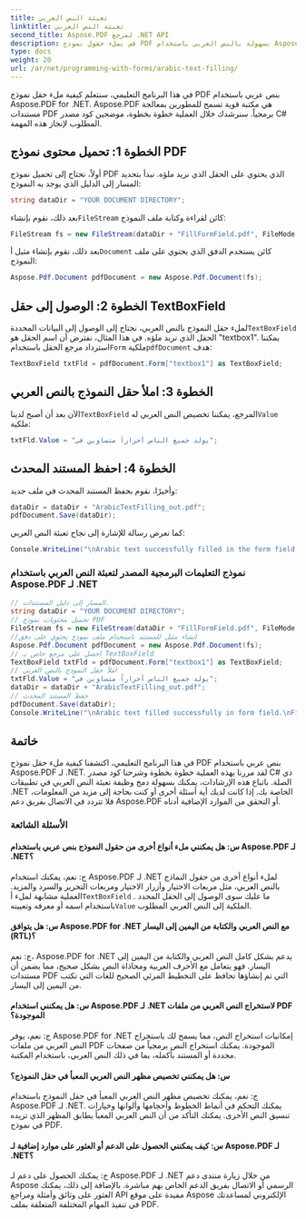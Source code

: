 ```yaml
---
title: تعبئة النص العربي
linktitle: تعبئة النص العربي
second_title: Aspose.PDF لمرجع .NET API
description: قم بملء حقول نموذج PDF بسهولة بالنص العربي باستخدام Aspose.PDF لـ .NET.
type: docs
weight: 20
url: /ar/net/programming-with-forms/arabic-text-filling/
---
```

في هذا البرنامج التعليمي، سنتعلم كيفية ملء حقل نموذج PDF بنص عربي باستخدام Aspose.PDF for .NET. Aspose.PDF هي مكتبة قوية تسمح للمطورين بمعالجة مستندات PDF برمجياً. سنرشدك خلال العملية خطوة بخطوة، موضحين كود مصدر C# المطلوب لإنجاز هذه المهمة.

## الخطوة 1: تحميل محتوى نموذج PDF

أولاً، نحتاج إلى تحميل نموذج PDF الذي يحتوي على الحقل الذي نريد ملؤه. نبدأ بتحديد المسار إلى الدليل الذي يوجد به النموذج:

```csharp
string dataDir = "YOUR DOCUMENT DIRECTORY";
```

 بعد ذلك، نقوم بإنشاء`FileStream` كائن لقراءة وكتابة ملف النموذج:

```csharp
FileStream fs = new FileStream(dataDir + "FillFormField.pdf", FileMode.Open, FileAccess.ReadWrite);
```

 بعد ذلك، نقوم بإنشاء مثيل أ`Document` كائن يستخدم الدفق الذي يحتوي على ملف النموذج:

```csharp
Aspose.Pdf.Document pdfDocument = new Aspose.Pdf.Document(fs);
```

## الخطوة 2: الوصول إلى حقل TextBoxField

 لملء حقل النموذج بالنص العربي، نحتاج إلى الوصول إلى البيانات المحددة`TextBoxField` الحقل الذي نريد ملؤه. في هذا المثال، نفترض أن اسم الحقل هو "textbox1". يمكننا استرداد مرجع الحقل باستخدام`Form` ملكية`pdfDocument` هدف:

```csharp
TextBoxField txtFld = pdfDocument.Form["textbox1"] as TextBoxField;
```

## الخطوة 3: املأ حقل النموذج بالنص العربي

 الآن بعد أن أصبح لدينا`TextBoxField` المرجع، يمكننا تخصيص النص العربي له`Value` ملكية:

```csharp
txtFld.Value = "يولد جميع الناس أحراراً متساوين في";
```

## الخطوة 4: احفظ المستند المحدث

وأخيرًا، نقوم بحفظ المستند المحدث في ملف جديد:

```csharp
dataDir = dataDir + "ArabicTextFilling_out.pdf";
pdfDocument.Save(dataDir);
```

كما نعرض رسالة للإشارة إلى نجاح تعبئة النص العربي:

```csharp
Console.WriteLine("\nArabic text successfully filled in the form field.\nFile saved in the following location: " + dataDir);
```

### نموذج التعليمات البرمجية المصدر لتعبئة النص العربي باستخدام Aspose.PDF لـ .NET 
```csharp
// المسار إلى دليل المستندات.
string dataDir = "YOUR DOCUMENT DIRECTORY";
// تحميل محتويات نموذج PDF
FileStream fs = new FileStream(dataDir + "FillFormField.pdf", FileMode.Open, FileAccess.ReadWrite);
//إنشاء مثيل للمستند باستخدام ملف نموذج يحتوي على دفق
Aspose.Pdf.Document pdfDocument = new Aspose.Pdf.Document(fs);
// احصل على مرجع خاص بـ TextBoxField
TextBoxField txtFld = pdfDocument.Form["textbox1"] as TextBoxField;
// املأ حقل النموذج بالنص العربي
txtFld.Value = "يولد جميع الناس أحراراً متساوين في";
dataDir = dataDir + "ArabicTextFilling_out.pdf";
// حفظ المستند المحدث
pdfDocument.Save(dataDir);
Console.WriteLine("\nArabic text filled successfully in form field.\nFile saved at " + dataDir);
```

## خاتمة

في هذا البرنامج التعليمي، اكتشفنا كيفية ملء حقل نموذج PDF بنص عربي باستخدام Aspose.PDF لـ .NET. لقد مررنا بهذه العملية خطوة بخطوة وشرحنا كود مصدر C# ذي الصلة. باتباع هذه الإرشادات، يمكنك بسهولة دمج وظيفة تعبئة النص العربي في تطبيقات .NET الخاصة بك. إذا كانت لديك أية أسئلة أخرى أو كنت بحاجة إلى مزيد من المعلومات، فلا تتردد في الاتصال بفريق دعم Aspose.PDF أو التحقق من الموارد الإضافية أدناه.

### الأسئلة الشائعة

#### س: هل يمكنني ملء أنواع أخرى من حقول النموذج بنص عربي باستخدام Aspose.PDF لـ .NET؟

 ج: نعم، يمكنك استخدام Aspose.PDF لـ .NET لملء أنواع أخرى من حقول النماذج بالنص العربي، مثل مربعات الاختيار وأزرار الاختيار ومربعات التحرير والسرد والمزيد. العملية مشابهة لملء أ`TextBoxField` . ما عليك سوى الوصول إلى الحقل المحدد باستخدام اسمه أو معرفه وتعيينه`Value` الملكية إلى النص العربي المطلوب.

#### س: هل يتوافق Aspose.PDF for .NET مع النص العربي والكتابة من اليمين إلى اليسار (RTL)؟

ج: نعم، Aspose.PDF for .NET يدعم بشكل كامل النص العربي والكتابة من اليمين إلى اليسار. فهو يتعامل مع الأحرف العربية ومحاذاة النص بشكل صحيح، مما يضمن أن مستندات PDF التي تم إنشاؤها تحافظ على التخطيط المرئي الصحيح للغات التي تكتب من اليمين إلى اليسار.

#### س: هل يمكنني استخدام Aspose.PDF لـ .NET لاستخراج النص العربي من ملفات PDF الموجودة؟

ج: نعم، يوفر Aspose.PDF for .NET إمكانيات استخراج النص، مما يسمح لك باستخراج النص العربي من ملفات PDF الموجودة. يمكنك استخراج النص برمجياً من صفحات محددة أو المستند بأكمله، بما في ذلك النص العربي، باستخدام المكتبة.

#### س: هل يمكنني تخصيص مظهر النص العربي المعبأ في حقل النموذج؟

ج: نعم، يمكنك تخصيص مظهر النص العربي المعبأ في حقل النموذج باستخدام Aspose.PDF لـ .NET. يمكنك التحكم في أنماط الخطوط وأحجامها وألوانها وخيارات تنسيق النص الأخرى. يمكنك التأكد من أن النص العربي المعبأ يطابق المظهر الذي تريده في نموذج PDF.

#### س: كيف يمكنني الحصول على الدعم أو العثور على موارد إضافية لـ Aspose.PDF لـ .NET؟

ج: يمكنك الحصول على دعم لـ Aspose.PDF لـ .NET من خلال زيارة منتدى دعم Aspose الرسمي أو الاتصال بفريق الدعم الخاص بهم مباشرة. بالإضافة إلى ذلك، يمكنك العثور على وثائق وأمثلة ومراجع API مفيدة على موقع Aspose الإلكتروني لمساعدتك في تنفيذ المهام المختلفة المتعلقة بملف PDF.